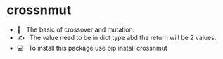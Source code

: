 # crossnmut
- 🔧 &nbsp; The basic of crossover and mutation.</h1>
- ✍️ &nbsp; The value need to be in dict type abd the return will be 2 values.
- 💻 &nbsp; To install this package use pip install crossnmut
